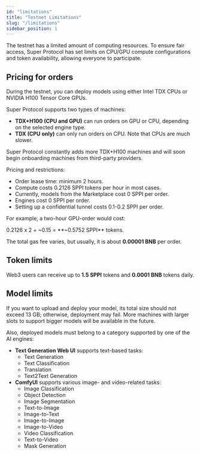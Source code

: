 ```yaml
---
id: "limitations"
title: "Testnet Limitations"
slug: "/limitations"
sidebar_position: 1
---
```


The testnet has a limited amount of computing resources. To ensure fair access, Super Protocol has set limits on CPU/GPU compute configurations and token availability, allowing everyone to participate.

## Pricing for orders

During the testnet, you can deploy models using either Intel TDX CPUs or NVIDIA H100 Tensor Core GPUs.

Super Protocol supports two types of machines:

- **TDX+H100 (CPU and GPU)** can run <a id="order"><span className="dashed-underline">orders</span></a> on GPU or CPU, depending on the selected engine type.
- **TDX (CPU only)** can only run orders on CPU. Note that CPUs are much slower.

Super Protocol constantly adds more TDX+H100 machines and will soon begin onboarding machines from third-party providers.

Pricing and restrictions:

- Order lease time: minimum 2 hours.
- Compute costs 0.2126 SPPI tokens per hour in most cases.
- Currently, models from the Marketplace cost 0 SPPI per order.
- Engines cost 0 SPPI per order.
- Setting up a confidential tunnel costs 0.1-0.2 SPPI per order.

For example, a two-hour GPU-order would cost:

0.2126 x 2 + ~0.15 = **~0.5752 SPPI** tokens.

The total gas fee varies, but usually, it is about **0.00001 BNB** per order.

## Token limits

Web3 users can receive up to **1.5 SPPI** tokens and **0.0001 BNB** tokens daily.

## Model limits

If you want to upload and deploy your model, its total size should not exceed 13 GB; otherwise, deployment may fail. More machines with larger slots to support bigger models will be available in the future.

Also, deployed models must belong to a category supported by one of the AI engines:

- **Text Generation Web UI** supports text-based tasks:
  + Text Generation
  + Text Classification
  + Translation
  + Text2Text Generation
- **ComfyUI** supports various image- and video-related tasks:
  + Image Classification
  + Object Detection
  + Image Segmentation
  + Text-to-Image
  + Image-to-Text
  + Image-to-Image
  + Image-to-Video
  + Video Classification
  + Text-to-Video
  + Mask Generation
